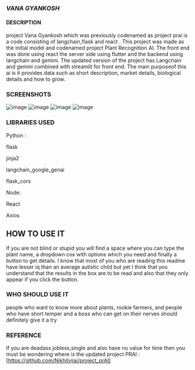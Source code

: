### *VANA GYANKOSH*
#### DESCRIPTION
project Vana Gyankosh which was previously codenamed as project prai is a code consisting of langchain,flask and react . This project was made as the initial model and codenamed project Plant Recognition AI.
The front end was done using react the server side using flutter and the backend using langchain and gemini. The updated version of the project has Langchain and gemini combined with streamlit for front end.
The main purposeof this ai is it provides data such as short description, market details, biological details and how to grow.

### SCREENSHOTS
![image](https://github.com/madhav-j-nair/vana_gyankosh/assets/162718363/ad514f64-9973-408a-a3d6-3da0a8338720)
![image](https://github.com/madhav-j-nair/vana_gyankosh/assets/162718363/5f3886be-3c33-43ca-8b6e-5264dea00630)
![image](https://github.com/madhav-j-nair/vana_gyankosh/assets/162718363/b44e264a-c656-4388-bdbc-49a55a66b540)
![image](https://github.com/madhav-j-nair/vana_gyankosh/assets/162718363/8fb7a077-7a3d-452d-9495-93184ac2b200)




### LIBRARIES USED
Python :

flask

jinja2

langchain_google_genai

flask_cors

Node:

React

Axios

## HOW TO USE IT

If you are not blind or stupid you will find a space where you can type the plant name, a dropdown cox with options which you need and finally a button to get details. I know that most of you who are reading this readme have lesser iq than an average autistic child but yet I think that you understand that the results in the box are to be read and also that they only appear if you click the button.

### WHO SHOULD USE IT

people who want to know more about plants, rookie farmers, and people who have short temper and a boss who can get on their nerves should definitely give it a try

### REFERENCE

If you are deadass jobless,single and also have no value for time then you must be wondering where is the updated project PRAI :[https://github.com/Nikhilvijai/project_prAI]
